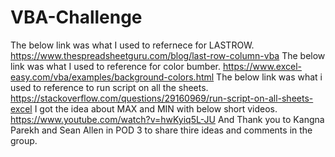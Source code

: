 # VBA-Challenge
The below link was what I used to refernece for LASTROW.
https://www.thespreadsheetguru.com/blog/last-row-column-vba
The below link was what I used to reference for color bumber.
https://www.excel-easy.com/vba/examples/background-colors.html
The below link was what i used to reference to run script on all the sheets.
https://stackoverflow.com/questions/29160969/run-script-on-all-sheets-excel
I got the idea about MAX and MIN with below short videos.
https://www.youtube.com/watch?v=hwKyiq5L-JU
And Thank you to Kangna Parekh and Sean Allen in POD 3 to share thire ideas and comments in the group.
